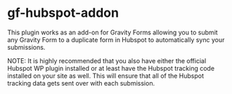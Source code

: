 # gf-hubspot-addon
This plugin works as an add-on for Gravity Forms allowing you to submit any Gravity Form to a duplicate form in Hubspot to automatically sync your submissions.

NOTE: It is highly recommended that you also have either the official Hubspot WP plugin installed or at least have the Hubspot tracking code installed on your site as well. This will ensure that all of the Hubspot tracking data gets sent over with each submission.
